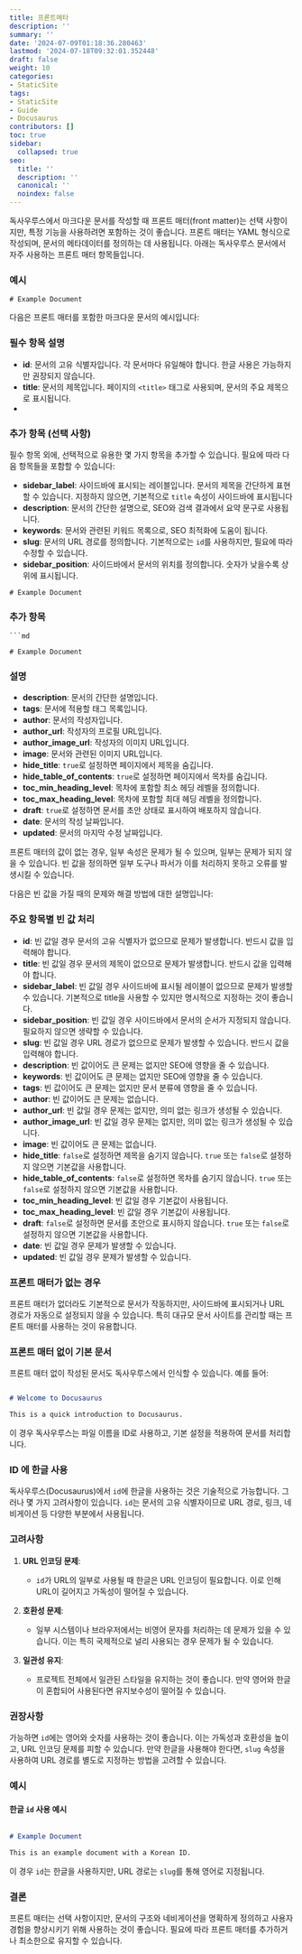 ```yaml
---
title: 프론트메타
description: ''
summary: ''
date: '2024-07-09T01:18:36.280463'
lastmod: '2024-07-18T09:32:01.352448'
draft: false
weight: 10
categories:
- StaticSite
tags:
- StaticSite
- Guide
- Docusaurus
contributors: []
toc: true
sidebar:
  collapsed: true
seo:
  title: ''
  description: ''
  canonical: ''
  noindex: false
---
```

독사우루스에서 마크다운 문서를 작성할 때 프론트 매터(front matter)는 선택 사항이지만, 특정 기능을 사용하려면 포함하는 것이 좋습니다. 프론트 매터는 YAML 형식으로 작성되며, 문서의 메타데이터를 정의하는 데 사용됩니다. 아래는 독사우루스 문서에서 자주 사용하는 프론트 매터 항목들입니다.

### 예시

```
# Example Document

```

다음은 프론트 매터를 포함한 마크다운 문서의 예시입니다:

### 필수 항목 설명

- **id**: 문서의 고유 식별자입니다. 각 문서마다 유일해야 합니다. 한글 사용은 가능하지만 권장되지 않습니다.
- **title**: 문서의 제목입니다. 페이지의 `<title>` 태그로 사용되며, 문서의 주요 제목으로 표시됩니다.
- 

### 추가 항목 (선택 사항)

필수 항목 외에, 선택적으로 유용한 몇 가지 항목을 추가할 수 있습니다. 필요에 따라 다음 항목들을 포함할 수 있습니다:

- **sidebar_label**: 사이드바에 표시되는 레이블입니다. 문서의 제목을 간단하게 표현할 수 있습니다. 지정하지 않으면, 기본적으로 `title` 속성이 사이드바에 표시됩니다
- **description**: 문서의 간단한 설명으로, SEO와 검색 결과에서 요약 문구로 사용됩니다.
- **keywords**: 문서와 관련된 키워드 목록으로, SEO 최적화에 도움이 됩니다.
- **slug**: 문서의 URL 경로를 정의합니다. 기본적으로는 `id`를 사용하지만, 필요에 따라 수정할 수 있습니다.
- **sidebar_position**: 사이드바에서 문서의 위치를 정의합니다. 숫자가 낮을수록 상위에 표시됩니다.

```
# Example Document
```

### 추가 항목

```
```md

# Example Document

```

### 설명

- **description**: 문서의 간단한 설명입니다.
- **tags**: 문서에 적용할 태그 목록입니다.
- **author**: 문서의 작성자입니다.
- **author_url**: 작성자의 프로필 URL입니다.
- **author_image_url**: 작성자의 이미지 URL입니다.
- **image**: 문서와 관련된 이미지 URL입니다.
- **hide_title**: `true`로 설정하면 페이지에서 제목을 숨깁니다.
- **hide_table_of_contents**: `true`로 설정하면 페이지에서 목차를 숨깁니다.
- **toc_min_heading_level**: 목차에 포함할 최소 헤딩 레벨을 정의합니다.
- **toc_max_heading_level**: 목차에 포함할 최대 헤딩 레벨을 정의합니다.
- **draft**: `true`로 설정하면 문서를 초안 상태로 표시하여 배포하지 않습니다.
- **date**: 문서의 작성 날짜입니다.
- **updated**: 문서의 마지막 수정 날짜입니다.

프론트 매터의 값이 없는 경우, 일부 속성은 문제가 될 수 있으며, 일부는 문제가 되지 않을 수 있습니다. 빈 값을 정의하면 일부 도구나 파서가 이를 처리하지 못하고 오류를 발생시킬 수 있습니다.

다음은 빈 값을 가질 때의 문제와 해결 방법에 대한 설명입니다:

### 주요 항목별 빈 값 처리

- **id**: 빈 값일 경우 문서의 고유 식별자가 없으므로 문제가 발생합니다. 반드시 값을 입력해야 합니다.
- **title**: 빈 값일 경우 문서의 제목이 없으므로 문제가 발생합니다. 반드시 값을 입력해야 합니다.
- **sidebar_label**: 빈 값일 경우 사이드바에 표시될 레이블이 없으므로 문제가 발생할 수 있습니다. 기본적으로 title을 사용할 수 있지만 명시적으로 지정하는 것이 좋습니다.
- **sidebar_position**: 빈 값일 경우 사이드바에서 문서의 순서가 지정되지 않습니다. 필요하지 않으면 생략할 수 있습니다.
- **slug**: 빈 값일 경우 URL 경로가 없으므로 문제가 발생할 수 있습니다. 반드시 값을 입력해야 합니다.
- **description**: 빈 값이어도 큰 문제는 없지만 SEO에 영향을 줄 수 있습니다.
- **keywords**: 빈 값이어도 큰 문제는 없지만 SEO에 영향을 줄 수 있습니다.
- **tags**: 빈 값이어도 큰 문제는 없지만 문서 분류에 영향을 줄 수 있습니다.
- **author**: 빈 값이어도 큰 문제는 없습니다.
- **author_url**: 빈 값일 경우 문제는 없지만, 의미 없는 링크가 생성될 수 있습니다.
- **author_image_url**: 빈 값일 경우 문제는 없지만, 의미 없는 링크가 생성될 수 있습니다.
- **image**: 빈 값이어도 큰 문제는 없습니다.
- **hide_title**: `false`로 설정하면 제목을 숨기지 않습니다. `true` 또는 `false`로 설정하지 않으면 기본값을 사용합니다.
- **hide_table_of_contents**: `false`로 설정하면 목차를 숨기지 않습니다. `true` 또는 `false`로 설정하지 않으면 기본값을 사용합니다.
- **toc_min_heading_level**: 빈 값일 경우 기본값이 사용됩니다.
- **toc_max_heading_level**: 빈 값일 경우 기본값이 사용됩니다.
- **draft**: `false`로 설정하면 문서를 초안으로 표시하지 않습니다. `true` 또는 `false`로 설정하지 않으면 기본값을 사용합니다.
- **date**: 빈 값일 경우 문제가 발생할 수 있습니다.
- **updated**: 빈 값일 경우 문제가 발생할 수 있습니다.

### 프론트 매터가 없는 경우

프론트 매터가 없더라도 기본적으로 문서가 작동하지만, 사이드바에 표시되거나 URL 경로가 자동으로 설정되지 않을 수 있습니다. 특히 대규모 문서 사이트를 관리할 때는 프론트 매터를 사용하는 것이 유용합니다.

### 프론트 매터 없이 기본 문서

프론트 매터 없이 작성된 문서도 독사우루스에서 인식할 수 있습니다. 예를 들어:

```md

# Welcome to Docusaurus

This is a quick introduction to Docusaurus.

```

이 경우 독사우루스는 파일 이름을 ID로 사용하고, 기본 설정을 적용하여 문서를 처리합니다.

### ID 에 한글 사용

독사우루스(Docusaurus)에서 `id`에 한글을 사용하는 것은 기술적으로 가능합니다. 그러나 몇 가지 고려사항이 있습니다. `id`는 문서의 고유 식별자이므로 URL 경로, 링크, 네비게이션 등 다양한 부분에서 사용됩니다.

### 고려사항

1. **URL 인코딩 문제**:
    
    - `id`가 URL의 일부로 사용될 때 한글은 URL 인코딩이 필요합니다. 이로 인해 URL이 길어지고 가독성이 떨어질 수 있습니다.
2. **호환성 문제**:
    
    - 일부 시스템이나 브라우저에서는 비영어 문자를 처리하는 데 문제가 있을 수 있습니다. 이는 특히 국제적으로 널리 사용되는 경우 문제가 될 수 있습니다.
3. **일관성 유지**:
    
    - 프로젝트 전체에서 일관된 스타일을 유지하는 것이 좋습니다. 만약 영어와 한글이 혼합되어 사용된다면 유지보수성이 떨어질 수 있습니다.

### 권장사항

가능하면 `id`에는 영어와 숫자를 사용하는 것이 좋습니다. 이는 가독성과 호환성을 높이고, URL 인코딩 문제를 피할 수 있습니다. 만약 한글을 사용해야 한다면, `slug` 속성을 사용하여 URL 경로를 별도로 지정하는 방법을 고려할 수 있습니다.

### 예시

#### 한글 `id` 사용 예시
```md

# Example Document

This is an example document with a Korean ID.

```

이 경우 `id`는 한글을 사용하지만, URL 경로는 `slug`를 통해 영어로 지정됩니다.

### 결론

프론트 매터는 선택 사항이지만, 문서의 구조와 네비게이션을 명확하게 정의하고 사용자 경험을 향상시키기 위해 사용하는 것이 좋습니다. 필요에 따라 프론트 매터를 추가하거나 최소한으로 유지할 수 있습니다.